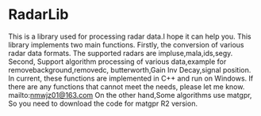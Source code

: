 # RadarLib
This is a library used for processing radar data.I hope it can help you.
This library implements two main functions.
Firstly, the conversion of various radar data formats. The supported radars are impluse,mala,ids,segy.
Second, Support algorithm processing of various data,example for removebackground,removedc, butterworth,Gain Inv Decay,signal position.
In current, these functions are implemented in C++ and run on Windows.
If there are any functions that cannot meet the needs, please let me know. mailto:nmwjz01@163.com
On the other hand,Some algorithms use matgpr, So you need to download the code for matgpr R2 version.
